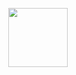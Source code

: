 <img src="https://cdn.dribbble.com/users/1396703/screenshots/3952983/pixel-goust-2.gif" style="width: 120px;"></a></p>

